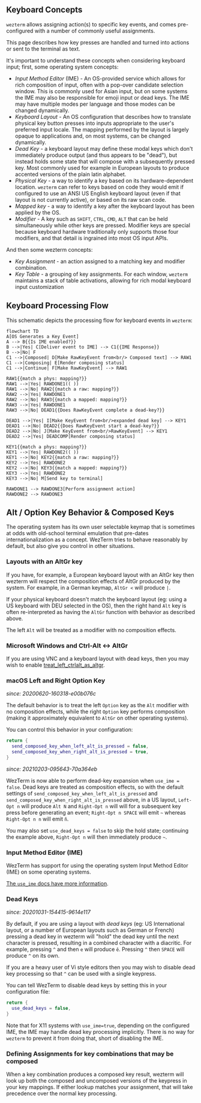 ## Keyboard Concepts

`wezterm` allows assigning action(s) to specific key events, and comes
pre-configured with a number of commonly useful assignments.

This page describes how key presses are handled and turned into actions
or sent to the terminal as text.

It's important to understand these concepts when considering keyboard input;
first, some operating system concepts:

* *Input Method Editor* (IME) - An OS-provided service which allows
  for rich composition of input, often with a pop-over candidate
  selection window.  This is commonly used for Asian input, but on
  some systems the IME may also be responsible for emoji input or
  dead keys.  The IME may have multiple modes per language and those
  modes can be changed dynamically.
* *Keyboard Layout* - An OS configuration that describes how to translate
  physical key button presses into inputs appropriate to the user's
  preferred input locale. The mapping performed by the layout is
  largely opaque to applications and, on most systems, can be changed
  dynamically.
* *Dead Key* - a keyboard layout may define these modal keys
  which don't immediately produce output (and thus appears to be "dead"),
  but instead holds some state that will compose with a subsequently
  pressed key. Most commonly used for example in European layouts to
  produce accented versions of the plain latin alphabet.
* *Physical Key* - a way to identify a key based on its hardware-dependent location. `wezterm` can refer to keys based on code they would emit if configured to use an ANSI US English keyboard layout (even if that layout is not currently active), or based on its raw scan code.
* *Mapped key* - a way to identify a key after the keyboard layout has been applied by the OS.
* *Modifier* - A key such as `SHIFT`, `CTRL`, `CMD`, `ALT` that can be held simultaneously while other keys are pressed. Modifier keys are special because keyboard hardware traditionally only supports those four modifiers, and that detail is ingrained into most OS input APIs.

And then some wezterm concepts:

* *Key Assignment* - an action assigned to a matching key and modifier combination.
* *Key Table* - a grouping of key assignments. For each window, `wezterm` maintains a stack of table activations, allowing for rich modal keyboard input customization


## Keyboard Processing Flow

This schematic depicts the processing flow for keyboard events in `wezterm`:

```mermaid
flowchart TD
A[OS Generates a Key Event]
A --> B{{Is IME enabled?}}
B -->|Yes| C[Deliver event to IME] --> C1{{IME Response}}
B -->|No| F
C1 -->|Composed| D[Make RawKeyEvent from<br/> Composed text] --> RAW1
C1 -->|Composing| E[Render composing status]
C1 -->|Continue| F[Make RawKeyEvent] --> RAW1

RAW1{{match a phys: mapping?}}
RAW1 -->|Yes| RAWDONE1(( ))
RAW1 -->|No| RAW2{{match a raw: mapping?}}
RAW2 -->|Yes| RAWDONE1
RAW2 -->|No| RAW3{{match a mapped: mapping?}}
RAW3 -->|Yes| RAWDONE1
RAW3 -->|No| DEAD1{{Does RawKeyEvent complete a dead-key?}}

DEAD1 -->|Yes| I[Make KeyEvent from<br/>expanded dead key] --> KEY1
DEAD1 -->|No| DEAD2{{Does RawKeyEvent start a dead-key?}}
DEAD2 -->|No| J[Make KeyEvent from<br/>RawKeyEvent] --> KEY1
DEAD2 -->|Yes| DEADCOMP[Render composing status]

KEY1{{match a phys: mapping?}}
KEY1 -->|Yes| RAWDONE2(( ))
KEY1 -->|No| KEY2{{match a raw: mapping?}}
KEY2 -->|Yes| RAWDONE2
KEY2 -->|No| KEY3{{match a mapped: mapping?}}
KEY3 -->|Yes| RAWDONE2
KEY3 -->|No| M[Send key to terminal]

RAWDONE1 --> RAWDONE3[Perform assignment action]
RAWDONE2 --> RAWDONE3

```

## Alt / Option Key Behavior & Composed Keys

The operating system has its own user selectable keymap that is sometimes at
odds with old-school terminal emulation that pre-dates internationalization as
a concept.  WezTerm tries to behave reasonably by default, but also give you
control in other situations.

### Layouts with an AltGr key

If you have, for example, a European keyboard layout with an AltGr key then
wezterm will respect the composition effects of AltGr produced by the system.
For example, in a German keymap, `AltGr <` will produce `|`.

If your physical keyboard doesn't match the keyboard layout (eg: using a US
keyboard with DEU selected in the OS), then the right hand `Alt` key is often
re-interpreted as having the `AltGr` function with behavior as described above.

The left `Alt` will be treated as a modifier with no composition effects.

### Microsoft Windows and Ctrl-Alt <-> AltGr

If you are using VNC and a keyboard layout with dead keys, then you may wish to
enable
[treat_left_ctrlalt_as_altgr](lua/config/treat_left_ctrlalt_as_altgr.md).

### macOS Left and Right Option Key

*since: 20200620-160318-e00b076c*

The default behavior is to treat the left `Option` key as the `Alt` modifier
with no composition effects, while the right `Option` key performs composition
(making it approximately equivalent to `AltGr` on other operating systems).

You can control this behavior in your configuration:

```lua
return {
  send_composed_key_when_left_alt_is_pressed = false,
  send_composed_key_when_right_alt_is_pressed = true,
}
```

*since: 20210203-095643-70a364eb*

WezTerm is now able to perform dead-key expansion when `use_ime = false`.  Dead
keys are treated as composition effects, so with the default settings of
`send_composed_key_when_left_alt_is_pressed` and
`send_composed_key_when_right_alt_is_pressed` above, in a US layout, `Left-Opt
n` will produce `Alt N` and `Right-Opt n` will will for a subsequent key press
before generating an event; `Right-Opt n SPACE` will emit `~` whereas `Right-Opt n
n` will emit `ñ`.

You may also set `use_dead_keys = false` to skip the hold state; continuing
the example above, `Right-Opt n` will then immediately produce `~`.

### Input Method Editor (IME)

WezTerm has support for using the operating system Input Method Editor (IME) on
some operating systems.

[The `use_ime` docs have more information](lua/config/use_ime.md).

### Dead Keys

*since: 20201031-154415-9614e117*

By default, if you are using a layout with *dead keys* (eg: US International
layout, or a number of European layouts such as German or French) pressing
a dead key in wezterm will "hold" the dead key until the next character is
pressed, resulting in a combined character with a diacritic.  For example,
pressing `^` and then `e` will produce `ê`.  Pressing `^` then `SPACE`
will produce `^` on its own.

If you are a heavy user of Vi style editors then you may wish to disable
dead key processing so that `^` can be used with a single keypress.

You can tell WezTerm to disable dead keys by setting this in your configuration
file:

```lua
return {
  use_dead_keys = false,
}
```

Note that for X11 systems with `use_ime=true`, depending on the configured IME,
the IME may handle dead key processing implicitly. There is no way for
`wezterm` to prevent it from doing that, short of disabling the IME.

### Defining Assignments for key combinations that may be composed

When a key combination produces a composed key result, wezterm will look up
both the composed and uncomposed versions of the keypress in your key mappings.
If either lookup matches your assignment, that will take precedence over
the normal key processing.



